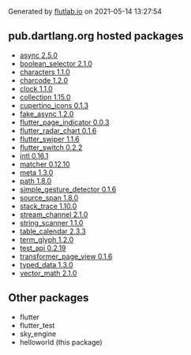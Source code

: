Generated by [flutlab.io](https://flutlab.io) on 2021-05-14 13:27:54


## pub.dartlang.org hosted packages

 - [async 2.5.0](https://pub.dartlang.org/packages/async/versions/2.5.0)
 - [boolean_selector 2.1.0](https://pub.dartlang.org/packages/boolean_selector/versions/2.1.0)
 - [characters 1.1.0](https://pub.dartlang.org/packages/characters/versions/1.1.0)
 - [charcode 1.2.0](https://pub.dartlang.org/packages/charcode/versions/1.2.0)
 - [clock 1.1.0](https://pub.dartlang.org/packages/clock/versions/1.1.0)
 - [collection 1.15.0](https://pub.dartlang.org/packages/collection/versions/1.15.0)
 - [cupertino_icons 0.1.3](https://pub.dartlang.org/packages/cupertino_icons/versions/0.1.3)
 - [fake_async 1.2.0](https://pub.dartlang.org/packages/fake_async/versions/1.2.0)
 - [flutter_page_indicator 0.0.3](https://pub.dartlang.org/packages/flutter_page_indicator/versions/0.0.3)
 - [flutter_radar_chart 0.1.6](https://pub.dartlang.org/packages/flutter_radar_chart/versions/0.1.6)
 - [flutter_swiper 1.1.6](https://pub.dartlang.org/packages/flutter_swiper/versions/1.1.6)
 - [flutter_switch 0.2.2](https://pub.dartlang.org/packages/flutter_switch/versions/0.2.2)
 - [intl 0.16.1](https://pub.dartlang.org/packages/intl/versions/0.16.1)
 - [matcher 0.12.10](https://pub.dartlang.org/packages/matcher/versions/0.12.10)
 - [meta 1.3.0](https://pub.dartlang.org/packages/meta/versions/1.3.0)
 - [path 1.8.0](https://pub.dartlang.org/packages/path/versions/1.8.0)
 - [simple_gesture_detector 0.1.6](https://pub.dartlang.org/packages/simple_gesture_detector/versions/0.1.6)
 - [source_span 1.8.0](https://pub.dartlang.org/packages/source_span/versions/1.8.0)
 - [stack_trace 1.10.0](https://pub.dartlang.org/packages/stack_trace/versions/1.10.0)
 - [stream_channel 2.1.0](https://pub.dartlang.org/packages/stream_channel/versions/2.1.0)
 - [string_scanner 1.1.0](https://pub.dartlang.org/packages/string_scanner/versions/1.1.0)
 - [table_calendar 2.3.3](https://pub.dartlang.org/packages/table_calendar/versions/2.3.3)
 - [term_glyph 1.2.0](https://pub.dartlang.org/packages/term_glyph/versions/1.2.0)
 - [test_api 0.2.19](https://pub.dartlang.org/packages/test_api/versions/0.2.19)
 - [transformer_page_view 0.1.6](https://pub.dartlang.org/packages/transformer_page_view/versions/0.1.6)
 - [typed_data 1.3.0](https://pub.dartlang.org/packages/typed_data/versions/1.3.0)
 - [vector_math 2.1.0](https://pub.dartlang.org/packages/vector_math/versions/2.1.0)

## Other packages

 - flutter
 - flutter_test
 - sky_engine
 - helloworld (this package)

